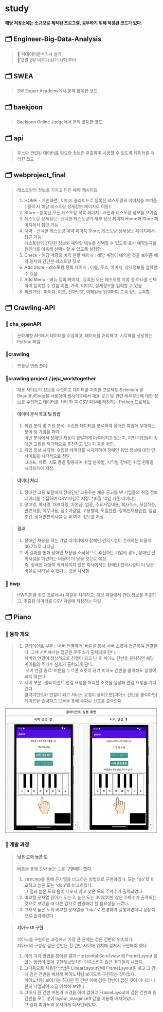 # study
#### 해당 저장소에는 소규모로 제작된 프로그램, 공부하기 위해 작성된 코드가 있다.

## 🗂 Engineer-Big-Data-Analysis
> 📝 빅데이터분석기사 실기<br/>
> 📍12월 2일 빅분기 실기 시험 준비

## 🗂 SWEA
> SW Expert Academy에서 문제 풀이한 코드

## 🗂 baekjoon
> Baekjoon Online Judge에서 문제 풀이한 코드

## 🗂 api
> 주소와 관련된 데이터를 필요한 정보만 추출하여 사용할 수 있도록 데이터를 처리한 코드

## 🗂 webproject_final
> 레스토랑의 정보를 가지고 만든 예약 웹사이트
> 1. HOME - 메인화면 : 이미지 슬라이드로 등록된 레스토랑의 이미지를 보여줌( 클릭 시 해당 레스토랑 상세정보 페이지로 이동)
> 2. Store - 등록된 모든 레스토랑 목록 페이지 : 사진과 레스토랑 정보를 보여줌 
> 3. 레스토랑 상세정보 : 선택한 레스토랑의 세부 정보 페이지 Home과 Store 페이지에서 접근 가능
> 4. 예약 - 선택한 레스토랑 예약 페이지 Store, 레스토랑 상세정보 페이지에서 접근 가능<br/> 레스토랑의 간단한 정보와 예약할 메뉴를 선택할 수 있도록 표시 예약일자를 캘린더를 이용해 선택> 할 수 있도록 설정함
> 5. Check - 해당 계정의 예약 현황 페이지 : 해당 계정이 예약한 것을 보여줌 예약 일자와 간단한 레스토랑 정보
> 6. Add Store - 레스토랑 등록 페이지 : 이름, 주소, 이미지, 상세정보를 입력할 수 있음
> 7. Add Menu - 메뉴 등록 페이지 : 등록된 모든 레스토랑 목록 중 하나를 선택하여 등록할 수 있음 이름, 가격, 이미지, 상세정보를 입력할 수 있음
> 8. 회원가입 : 아이디, 이름, 전화번호, 이메일을 입력하여 고객 정보 등록함

## 🗂 Crawling-API
### 📂 cha_openAPI
> 문화재청 API에서 데이터를 수집하고, 데이터를 처리하고, 시각화를 생성하는 Python 파일

### 📂crawling
> 크롤링 연습 폴더

### 📂crawling project / jeju_worktogether
>  채용 사이트의 정보를 수집하고 데이터를 처리한 프로젝트
>  Selenium 및 BeautifulSoup을 사용하여 웹사이트에서 채용 공고 및 관련 세부정보에 대한 정보를 수집하고 데이터를 처리 한 후 CSV 파일에 저장하는 Python 프로젝트

>  #### 데이터 분석 목표 및 방법
> 1. 취업 분야 및 기업 분석: 수집한 데이터를 분석하여 장애인 취업에 우대되는 분야 및 기업을 파악. <br/> 어떤 분야에서 장애인 채용이 활발하게 이루어지고 있는지, 어떤 기업들이 장애인 고용을 적극적으로 추진하고 있는지 등을 확인.
>  2. 취업 정보 시각화: 수집한 데이터를 시각화하여 장애인 취업 정보에 대한 인사이트를 시각적으로 전달. <br/> 그래프, 차트, 지도 등을 활용하여 취업 분야별, 지역별 장애인 취업 현황을 시각화하여 저장.

> #### 데이터 처리
>  1. 장애인 고용 포털에서 장애인만 고용하는 채용 공고를 낸 기업들의 취업 정보 데이터를 수집하여 CSV 파일로 저장. *(6월 10일 기준 데이터)
>  2. 공고명, 회사명, 대표자명, 자본금, 업종, 주요사업내용, 회사주소, 모집직종, 관련직종, 직무내용, 접수마감일, 고용형태, 모집인원, 장애인채용인원, 임금조건, 장애인편의시설 등 40가지 정보를 저장.

> #### 결과 
>  1. 장애인 채용을 하는 기업 데이터에서 장애인 편의시설이 존재하는 비율이 30.7%로 나타남.
>  2. 이 결과를 통해 장애인 채용을 소극적으로 추진하는 기업의 경우, 장애인 편의시설을 마련하는 비율이 더 낮을 것으로 예상.<br/> 즉, 장애인 채용이 적극적이지 않은 회사에서는 장애인 편의시설이 더 낮은 비율로 나타날 수 있다는 것을 시사함.

### 📂 hwp
> HWP(한글 워드 프로세서) 파일을 처리하고, 해당 파일에서 관련 정보를 추출하고, 추출된 데이터를 CSV 파일에 저장하는 파일

## 🗂 Piano
### 📎 동작 개요
>  1. 클라이언트 부분 : ‘서버 연결하기’ 버튼을 통해 서버 소켓에 접근하여 연결한다. 그때 서버에서는 접근한 IP주소가 출력되게 된다. <br/> 서버와 연결이 정상적으로 진행이 되고 난 후 피아노 건반을 클릭하면 해당 계이름의 주파수 신호가 출력되게 된다. <br/> ‘서버 연결 종료’ 버튼을 누르면 소켓이 끊겨 피아노 건반을 클릭해도 실행이 되지 않는다.
>  2. 서버 부분 : 클라이언트 연결 요청을 처리할 소켓을 생성해 연결 요청을 기다린다. <br/> 클라이언트와 연결이 되고 서비스 요청이 들어오면(피아노 건반을 클릭하면) 계이름을 출력하고 모듈을 통해 주파수 신호를 출력한다.

<img src="https://github.com/emoee/study/blob/8cf84430e07e4dfc12f3d147421fbd9f67fce1b2/Piano/%EC%8B%A4%ED%96%89%EA%B2%B0%EA%B3%BC.png" width="500" height="410"> <br/>

### 📎 개발 과정
> #### 낮은 도와 높은 도
>  버튼을 통해 도와 높은 도를 구별해야 했다. 
>  1. strncmp를 통해 문자열을 비교하는 방법으로 구현하였다. 도는 “do”로 비교하고 높은 도는 “doh”로 비교하였다.<br/>  그 결과 높은 도의 음이 나오지 않고 낮은 도의 주파수가 출력되었다.
>  2. 비교할 문자열 길이가 도는 2, 높은 도는 3이었지만 같은 주파수가 출력되는 것으로 보았을 때 다른 값으로 변경해야 할 필요성을 느꼈다.
>  3. 그래서 높은 도의 비교할 문자열을 “hdo”로 변경하여 실행하였더니 정상적으로 출력되었다.

> #### 피아노 UI 구현 
>  피아노를 구현하는 과정에서 가장 큰 문제는 검은 건반의 위치였다. <br/> 피아노의 구성상 검은 건반은 흰 건반 사이에 위치해 겹쳐서 구현해야 했다. 
>  1. 여러 가지 방법을 찾아본 결과 Horizontal Scrollview 에 FrameLayout 을 얹는 방법이 있어 구현해보았지만 만족스럽지 않은 결과물이 나왔다. 
>  2. 그다음으로 사용한 방법은 LinearLayout안에 FrameLayout을 넣고 그 안에 검은 건반을 배치해 피아노처럼 보이도록 구현하는 것이었다. <br/> 피아노처럼 보이기는 하지만 흰 건반 위에 검은 건반이 겹친 것이 아니라 나란히 나열되어 조금 어색해 보였다.
>  3. 그래서 흰 건반 버튼의 배경을 아예 없애고 FrameLayout에 검은 건반과 흰 건반을 모두 넣어 layout_marginLeft 값을 이용해 배치하였다.<br/>  그 결과 피아노와 유사하게 디자인되었다.



